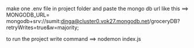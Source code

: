 make one .env file in project folder and paste the mongo db url like this
==>
MONGODB_URL= mongodb+srv://sumit:dinga@cluster0.vok27.mongodb.net/groceryDB?retryWrites=true&w=majority;

to run the project write command ==>   nodemon index.js